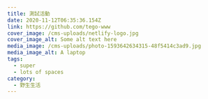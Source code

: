 ```yaml
---
title: 測試活動
date: 2020-11-12T06:35:36.154Z
link: https://github.com/tego-www
cover_image: /cms-uploads/netlify-logo.jpg
cover_image_alt: Some alt text here
media_image: /cms-uploads/photo-1593642634315-48f5414c3ad9.jpg
media_image_alt: A laptop
tags:
  - super
  - lots of spaces
category:
  - 野生生活
---
```

